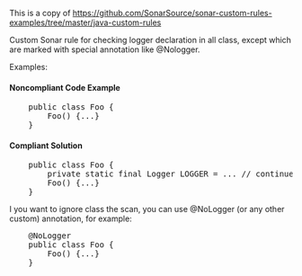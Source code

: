 This is a copy of https://github.com/SonarSource/sonar-custom-rules-examples/tree/master/java-custom-rules

Custom Sonar rule for checking logger declaration in all class, except which are marked with special annotation like @Nologger.

Examples:
#### Noncompliant Code Example
<pre>
    public class Foo {
        Foo() {...}
    }
</pre>
#### Compliant Solution
<pre>
    public class Foo {
        private static final Logger LOGGER = ... // continue e.g.: LoggerFactory.getLogger(Foo.class)
        Foo() {...}
    }
</pre>
I you want to ignore class the scan, you can use @NoLogger (or any other custom) annotation, for example:
<pre>
    @NoLogger
    public class Foo {
        Foo() {...}
    }
</pre>